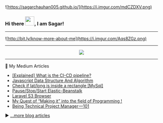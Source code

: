![https://sagarchauhan005.github.io/](https://i.imgur.com/mdCZDXV.png)

### Hi there <img src="https://raw.githubusercontent.com/MartinHeinz/MartinHeinz/master/wave.gif" width="30px">, I am Sagar!
--- 

![http://bit.ly/know-more-about-me](https://i.imgur.com/Aqs8ZGz.png)

---

<p align="center">
  <img src="https://github-readme-stats.vercel.app/api?username=sagarchauhan005&count_private=true&show_icons=true">
</p>

---
📘 My Medium Articles

- [[Explained] What is the CI-CD pipeline?](https://postscripts.medium.com/explained-what-is-the-ci-cd-pipeline-634c4626c8bd)
- [Javascript Data Structure And Algorithm](https://postscripts.medium.com/javascript-data-structure-and-algorithm-fe7b64dabf12)
- [Check if lat/long is inside a rectangle [MySql]](https://postscripts.medium.com/check-if-lat-long-is-inside-a-rectangle-mysql-fcf31c56654c)
- [Pause/Stop/Start Elastic-Beanstalk](https://postscripts.medium.com/pause-stop-start-elastic-beanstalk-1fefefd0d05)
- [Laravel S3 Browser](https://postscripts.medium.com/laravel-s3-browser-b47fa91367)
- [My Quest of “Making it” into the field of Programming !](https://postscripts.medium.com/my-quest-of-making-it-into-the-field-of-programming-bed6e5ab320c)
- [Being Technical Project Manager —101](https://postscripts.medium.com/being-technical-project-manager-101-653154454bb1)

▶ [...more blog articles](https://postscripts.medium.com/)


